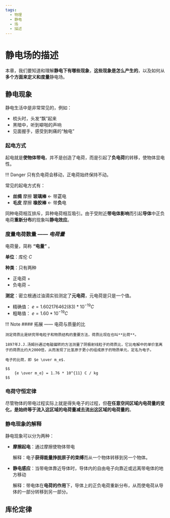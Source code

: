 ```yaml
---
tags: 
  - 物理
  - 静电
  - 场
  - 描述
---
```


# 静电场的描述

本章，我们要知道和理解**静电下有哪些现象**，**这些现象是怎么产生的**，以及如何从**多个方面来定义和度量**静电场。

## 静电现象

静电生活中是非常常见的，例如：

- 梳头时，头发“飘”起来
- 黑暗中，听到噼啪的声响
- 见面握手，感受到刺痛的“触电”

### 起电方式

起电就是**使物体带电**，并不是创造了电荷，而是引起了**负电荷**的转移，使物体显电性。

!!! Danger
    只有负电荷会移动，正电荷始终保持不动。

常见的起电方式有：

- **丝绸** 摩擦 **玻璃棒** ← 带**正**电
- **毛皮** 摩擦 **橡胶棒** ← 带**负**电

同种电荷相互排斥，异种电荷相互吸引。由于受附近**带电体影响**而引起**导体**中正负电荷**重新分布**的现象叫**静电效应**。

### 度量电荷数量 —— *电荷量*

电荷量，简称 **“电量”** 。

**单位**：库伦 $C$

**种类**：只有两种

- 正电荷 $+$
- 负电荷 $-$

**测定**：密立根通过油滴实验测定了**元电荷**，元电荷是只是一个值。

- 精确值： $e = 1.602176462(83) * 10^{-19} C$
- 粗略值： $e = 1.60 * 10^{-19} C$

!!! Note
    #### 拓展 —— 电荷与质量的比

    测定荷质比是研究带电粒子和物质结构的重要方法，荷质比现在也叫**比荷**。

    1897年J.J.汤姆孙通过电磁偏转的方法测量了阴极射线粒子的荷质比，它比电解中的单价氢离子的荷质比约大2000倍，从而发现了比氢原子更小的组成原子的物质单元，定名为电子。

    电子的比荷，即 $e \over m_e$.

    $$
        {e \over m_e} = 1.76 * 10^{11} C / kg
    $$

### 电荷守恒定律

尽管物体的带电过程实际上就是得失电子的过程，但**在任意空间区域内电荷量的变化，是始终等于流入这区域的电荷量减去流出这区域的电荷量的**。

### 静电现象的解释

静电现象可以分为两种：

- **摩擦起电**：通过摩擦使物体带电

    解释：电子**获得能量挣脱原子的束缚**而从一个物体转移到另一个物体。

- **静电感应**：当带电体靠近导体时，导体内的自由电子向靠近或远离带电体的地方移动

    解释：带电体在**电荷的作用**下，导体上的正负电荷重新分布，从而使电荷从导体的一部分转移到另一部分。

## 库伦定律

